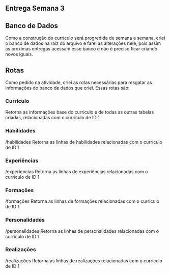 ## Entrega Semana 3
## Banco de Dados
Como a construção do currículo será progredida de semana a semana, criei o banco de dados na raíz do arquivo e farei as alterações nele, pois assim as próximas entregas acessam esse banco e não é preciso ficar criando novos iguais.
## Rotas
Como pedido na atividade, criei as rotas necessárias para resgatar as informações do banco de dados que criei. Essas rotas são:
### Curriculo
Retorna as informações base do curriculo e de todas as outras tabelas criadas, relacionadas com o currículo de ID 1
### Habilidades
/habilidades
Retorna as linhas de habilidades relacionadas com o currículo de ID 1
### Experiências
/experiencias
Retorna as linhas de experiências relacionadas com o currículo de ID 1
### Formações
/formações
Retorna as linhas de formações relacionadas com o currículo de ID 1
### Personalidades
/personalidades
Retorna as linhas de personalidades relacionadas com o currículo de ID 1
### Realizações
/realizações
Retorna as linhas de realizações relacionadas com o currículo de ID 1